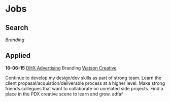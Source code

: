# Jobs

## Search
*Branding*


## Applied
__16-06-15__
[DHX Advertising](https://dhxadv.com/about/team/) Branding 
[Watson Creative](http://watsoncreative.com/careers/)


Continue to develop my design/dev skills as part of strong team. Learn the client propasal/acquistion/deliverable process at a higher level. Make strong friends.collegues that want to collaborate on unrelated side projects. Find a place in the PDX creative scene to learn and grow. adfaf 